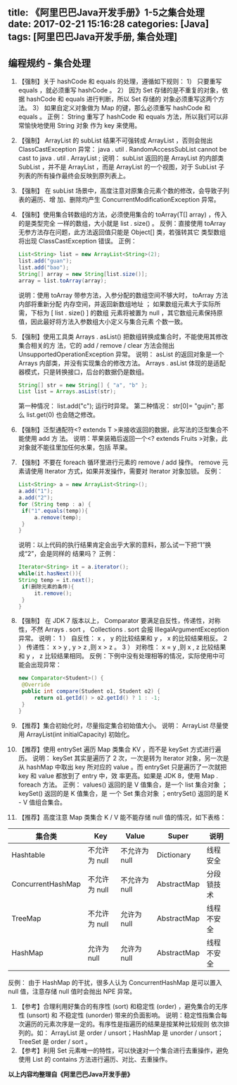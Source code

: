 title: 《阿里巴巴Java开发手册》1-5之集合处理
date: 2017-02-21 15:16:28
categories: [Java]
tags: [阿里巴巴Java开发手册, 集合处理]
---

## 编程规约 - 集合处理

1. 【强制】关于 hashCode 和 equals 的处理，遵循如下规则：
   1） 只要重写 equals ，就必须重写 hashCode 。
   2） 因为 Set 存储的是不重复的对象，依据 hashCode 和 equals 进行判断，所以 Set 存储的
   对象必须重写这两个方法。
   3） 如果自定义对象做为 Map 的键，那么必须重写 hashCode 和 equals 。
   正例： String 重写了 hashCode 和 equals 方法，所以我们可以非常愉快地使用 String 对象
   作为 key 来使用。

2. 【强制】  ArrayList 的 subList 结果不可强转成 ArrayList ，否则会抛出 ClassCastException
   异常： java . util . RandomAccessSubList cannot be cast to java . util . ArrayList ;
   说明： subList 返回的是  ArrayList 的内部类  SubList ，并不是  ArrayList ，而是
   ArrayList 的一个视图，对于 SubList 子列表的所有操作最终会反映到原列表上。

3. 【强制】 在 subList 场景中，高度注意对原集合元素个数的修改，会导致子列表的遍历、增
   加、删除均产生 ConcurrentModificationException 异常。

4. 【强制】使用集合转数组的方法，必须使用集合的 toArray(T[] array) ，传入的是类型完全
   一样的数组，大小就是 list . size() 。
   反例：直接使用 toArray 无参方法存在问题，此方法返回值只能是 Object[] 类，若强转其它
   类型数组将出现 ClassCastException 错误。
   正例：

   ```java
   List<String> list = new ArrayList<String>(2);
   list.add("guan");
   list.add("bao");
   String[] array = new String[list.size()];
   array = list.toArray(array);
   ```

   说明：使用 toArray 带参方法，入参分配的数组空间不够大时， toArray 方法内部将重新分配
   内存空间，并返回新数组地址 ； 如果数组元素大于实际所需，下标为 [ list . size() ] 的数组
   元素将被置为 null ，其它数组元素保持原值，因此最好将方法入参数组大小定义与集合元素
   个数一致。

5. 【强制】使用工具类 Arrays . asList() 把数组转换成集合时，不能使用其修改集合相关的方
   法，它的 add / remove / clear 方法会抛出 UnsupportedOperationException 异常。
   说明： asList 的返回对象是一个 Arrays 内部类，并没有实现集合的修改方法。 Arrays . asList
   体现的是适配器模式，只是转换接口，后台的数据仍是数组。

   ```java
   String[] str = new String[] { "a", "b" };
   List list = Arrays.asList(str);
   ```

   第一种情况： list.add("c");  运行时异常。
   第二种情况： str[0]= "gujin"; 那么 list.get(0) 也会随之修改。

6. 【强制】泛型通配符<?  extends T >来接收返回的数据，此写法的泛型集合不能使用 add 方
   法。
   说明：苹果装箱后返回一个<?  extends Fruits >对象，此对象就不能往里加任何水果，包括
   苹果。

7. 【强制】不要在 foreach 循环里进行元素的 remove / add 操作。 remove 元素请使用 Iterator
   方式，如果并发操作，需要对 Iterator 对象加锁。
   反例：

   ```java
   List<String> a = new ArrayList<String>();
   a.add("1");
   a.add("2");
   for (String temp : a) {
   	if("1".equals(temp)){
   		a.remove(temp);
   	}
   }
   ```

   说明：以上代码的执行结果肯定会出乎大家的意料，那么试一下把“1”换成“2”，会是同样的
   结果吗？
   正例：

   ```java
   Iterator<String> it = a.iterator();
   while(it.hasNext()){
   String temp = it.next();
   	if(删除元素的条件){
   		it.remove();
   	}
   }
   ```

8. 【强制】 在 JDK 7 版本以上， Comparator 要满足自反性，传递性，对称性，不然 Arrays . sort ，
   Collections . sort 会报 IllegalArgumentException 异常。
   说明：
   1 ） 自反性： x ， y 的比较结果和 y ， x 的比较结果相反。
   2 ） 传递性： x > y , y > z ,则 x > z 。
   3 ） 对称性： x = y ,则 x , z 比较结果和 y ， z 比较结果相同。
   反例：下例中没有处理相等的情况，实际使用中可能会出现异常：

   ```java
   new Comparator<Student>() {
   	@Override
   	public int compare(Student o1, Student o2) {
   		return o1.getId() > o2.getId() ? 1 : -1;
   	}
   }
   ```

9. 【推荐】集合初始化时，尽量指定集合初始值大小。
   说明： ArrayList 尽量使用 ArrayList(int initialCapacity) 初始化。

10. 【推荐】使用 entrySet 遍历 Map 类集合 KV ，而不是 keySet 方式进行遍历。
    说明： keySet 其实是遍历了 2 次，一次是转为 Iterator 对象，另一次是从 hashMap 中取出
    key 所对应的 value 。而 entrySet 只是遍历了一次就把 key 和 value 都放到了 entry 中，效
    率更高。如果是 JDK 8，使用 Map . foreach 方法。
    正例： values() 返回的是 V 值集合，是一个 list 集合对象 ；keySet() 返回的是 K 值集合，是
    一个 Set 集合对象 ；entrySet() 返回的是 K - V 值组合集合。

11. 【推荐】高度注意 Map 类集合 K / V 能不能存储 null 值的情况，如下表格：

| 集合类               | Key       | Value     | Super       | 说明    |
| ----------------- | --------- | --------- | ----------- | ----- |
| Hashtable         | 不允许为 null | 不允许为 null | Dictionary  | 线程安全  |
| ConcurrentHashMap | 不允许为 null | 不允许为 null | AbstractMap | 分段锁技术 |
| TreeMap           | 不允许为 null | 允许为 null  | AbstractMap | 线程不安全 |
| HashMap           | 允许为 null  | 允许为 null  | AbstractMap | 线程不安全 |

   反例： 由于 HashMap 的干扰，很多人认为 ConcurrentHashMap 是可以置入 null 值，注意存储
   null 值时会抛出 NPE 异常。

1. 【参考】合理利用好集合的有序性 (sort) 和稳定性 (order) ，避免集合的无序性 (unsort) 和
   不稳定性 (unorder) 带来的负面影响。
   说明：稳定性指集合每次遍历的元素次序是一定的。有序性是指遍历的结果是按某种比较规则
   依次排列的。如： ArrayList 是 order / unsort；HashMap 是 unorder / unsort；TreeSet 是
   order / sort 。
2. 【参考】利用 Set 元素唯一的特性，可以快速对一个集合进行去重操作，避免使用 List 的
   contains 方法进行遍历、对比、去重操作。

**以上内容均整理自《阿里巴巴Java开发手册》**